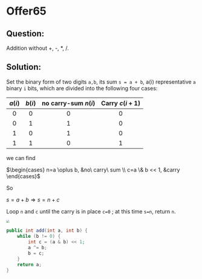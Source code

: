 # Offer65

## Question:

Addition without +, -, *, /.

## Solution:

Set the binary form of two digits `a,b`, its sum `s = a + b`, a(i) representative `a` binary `i` bits, which are divided into the following four cases: 

| $a(i)$ | $b(i)$ | no carry-sum $n(i)$ | Carry $c(i+1)$ |
| :----: | :----: | :-----------------: | :------------: |
|   0    |   0    |          0          |       0        |
|   0    |   1    |          1          |       0        |
|   1    |   0    |          1          |       0        |
|   1    |   1    |          0          |       1        |

we can find 

$\begin{cases} 
n=a \oplus b, &no\ carry\ sum \\
c=a \& b << 1, &carry
\end{cases}$

So 

$s=a+b \Rightarrow s=n+c$

Loop `n` and `c` until the carry is in place `c=0` ; at this time `s=n`, return `n`.

<img src="/Users/jan/Code/java/learn/img/offer65.png" style="zoom:48%;" />

```java
public int add(int a, int b) {
    while (b != 0) {
        int c = (a & b) << 1;
        a ^= b;
        b = c;
    }
    return a;
}
```

